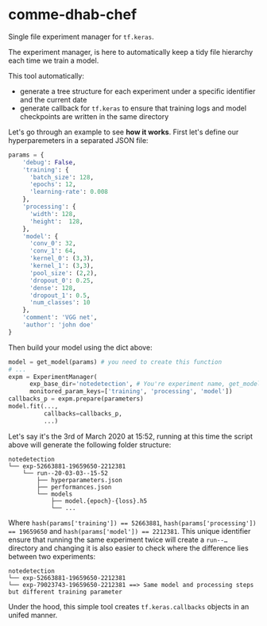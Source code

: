 # comme-dhab-chef
Single file experiment manager for `tf.keras`.

The experiment manager, is here to automatically keep a tidy file hierarchy each time we train a model. 

This tool automatically: 
- generate a tree structure for each experiment under a specific identifier and the current date
- generate callback for `tf.keras` to ensure that training logs and model checkpoints are written in the same directory

Let's go through an example to see **how it works**. First let's define our hyperparemeters in a separated JSON file:

```python
params = {
    'debug': False,
    'training': {
      'batch_size': 128,
      'epochs': 12,
      'learning-rate': 0.008  
    },
    'processing': {
      'width': 128,
      'height':  128,
    },
    'model': {
      'conv_0': 32,
      'conv_1': 64,
      'kernel_0': (3,3),
      'kernel_1': (3,3),
      'pool_size': (2,2),
      'dropout_0': 0.25,
      'dense': 128,
      'dropout_1': 0.5,
      'num_classes': 10
    },
    'comment': 'VGG net',
    'author': 'john doe'
}
```

Then build your model using the dict above:
```python
model = get_model(params) # you need to create this function
# ...
expm = ExperimentManager(
      exp_base_dir='notedetection', # You're experiment name, get_model version, whatever works for you
      monitored_param_keys=['training', 'processing', 'model'])      
callbacks_p = expm.prepare(parameters)
model.fit(..., 
          callbacks=callbacks_p, 
          ...)

```

Let's say it's the 3rd of March 2020 at 15:52, running at this time the script above will generate the following folder structure:

```
notedetection
└── exp-52663881-19659650-2212381
    └── run--20-03-03--15-52
        ├── hyperparameters.json
        ├── performances.json
        └── models
            ├── model.{epoch}-{loss}.h5
            └── ...
```

Where `hash(params['training']) == 52663881`, `hash(params['processing']) == 19659650` and `hash(params['model']) == 2212381`. 
This unique identifier ensure that running the same experiment twice will create a `run--…` directory and changing it is also easier to check where the difference lies between two experiments:

```
notedetection
└── exp-52663881-19659650-2212381 
└── exp-79023743-19659650-2212381 ==> Same model and processing steps but different training parameter
```

Under the hood, this simple tool creates `tf.keras.callbacks` objects in an unifed manner.

